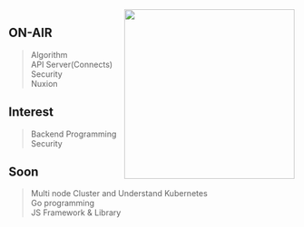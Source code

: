 <img align='right' src="https://github-readme-stats.vercel.app/api/top-langs/?username=gsniper777&langs_count=8" width="300">

## ON-AIR
> Algorithm  
> API Server(Connects)  
> Security  
> Nuxion  

## Interest  
> Backend Programming  
> Security  

## Soon   
> Multi node Cluster and Understand Kubernetes  
> Go programming  
> JS Framework & Library
